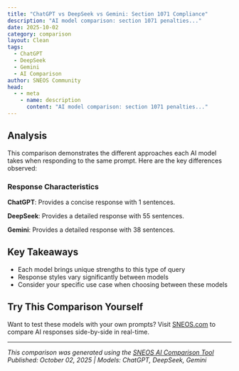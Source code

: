 ```yaml
---
title: "ChatGPT vs DeepSeek vs Gemini: Section 1071 Compliance"
description: "AI model comparison: section 1071 penalties..."
date: 2025-10-02
category: comparison
layout: Clean
tags:
  - ChatGPT
  - DeepSeek
  - Gemini
  - AI Comparison
author: SNEOS Community
head:
  - - meta
    - name: description
      content: "AI model comparison: section 1071 penalties..."
---
```


<ChatComparison
  title="ChatGPT vs DeepSeek vs Gemini: Section 1071 Compliance"
  prompt="section 1071 penalties"
  :responses='{
    "ChatGPT": "Error calling OpenAI API.",
    "DeepSeek": "Of course. This is a complex area of tax law. Here is a detailed explanation of the penalties associated with Section 1071 of the Internal Revenue Code, including the critical context of its current status.\n\n### Executive Summary\n\n**Section 1071 itself does not contain specific penalties.** Instead, the penalties for failing to comply with its requirements come from **general IRS enforcement provisions** related to information reporting (e.g., Form 1099 series). The most significant penalties are for:\n1.  **Failure to File** the correct information return.\n2.  **Failure to Furnish** a payee statement to the borrower.\n\nThe potential penalties are substantial and can escalate quickly based on how long the failure persists and whether it was intentional.\n\n---\n\n### What is Section 1071?\n\nFirst, it\u0027s crucial to understand what Section 1071 requires. Enacted as part of the Dodd-Frank Act in 2010, it mandates that **financial institutions collect and report data on credit applications made by small businesses, including those owned by women and minorities.**\n\nThe data to be reported includes:\n*   Demographic information of the principal owners (ethnicity, race, and sex).\n*   The type and purpose of the loan.\n*   The amount and action taken on the application (approved, denied, etc.).\n\nThe goal is to help identify potential discrimination in small business lending, similar to how the Home Mortgage Disclosure Act (HMDA) works for residential mortgages.\n\n### The Current Status: A Legal Limbo\n\n**This is the most important point for anyone researching this topic today:** The implementation of Section 1071 has been subject to extensive litigation and delays.\n\n*   **The Rule:** In March 2023, the CFPB issued its final rule to implement Section 1071.\n*   **The Lawsuit:** A Texas bank association sued, arguing the CFPB\u0027s funding structure was unconstitutional.\n*   **The Supreme Court Ruling:** In May 2024, the Supreme Court upheld the CFPB\u0027s funding mechanism, allowing the rule to move forward.\n*   **The Injunction:** However, prior to that ruling, a federal court in Texas had issued a nationwide injunction, pausing the implementation of the rule.\n*   **Current Situation:** Following the Supreme Court\u0027s decision, the CFPB is expected to resume implementation, but the specific timeline and compliance dates are being reconsidered and are not yet final.\n\n**Bottom Line:** As of mid-2024, the enforcement of Section 1071 is on hold, but financial institutions should be preparing for it to become active in the near future.\n\n---\n\n### The Penalties for Non-Compliance (Once Enforced)\n\nWhen Section 1071 is in effect, the penalties for failing to report will be severe. They are calculated under the general information return penalty rules of **Internal Revenue Code Section 6721 (Failure to File) and Section 6722 (Failure to Furnish to Payee).**\n\nThe penalties are **per violation**, meaning for each loan application for which data is not properly reported.\n\n#### 1. Penalty for Failure to File Correct Information Returns (IRC \u00A7 6721)\n\nThis penalty applies if you fail to file the required data with the IRS (or the designated agency, likely the CFPB) by the deadline, or if you file incorrect or incomplete information.\n\n| Timeliness / Circumstance | Penalty (Per Return) |\n| :--- | :--- |\n| **General Failure** (Filed late but within 30 days of due date) | **$60** (Max $221,500 per year) |\n| **Filed more than 30 days late but by August 1** | **$120** (Max $664,500 per year) |\n| **Filed after August 1, or not at all** | **$310** (Max $3,783,000 per year) |\n| **Intentional Disregard** | **$630 (or 10% of the aggregate amount of items required to be reported, if greater)** **No annual maximum.** |\n\n#### 2. Penalty for Failure to Furnish Payee Statements (IRC \u00A7 6722)\n\nThis penalty applies if you fail to provide a written statement to the small business borrower (the \u0022payee\u0022) informing them of the reported data.\n\n| Timeliness / Circumstance | Penalty (Per Statement) |\n| :--- | :--- |\n| **General Failure** (Furnished late but within 30 days of due date) | **$60** (Max $221,500 per year) |\n| **Furnished more than 30 days late but by August 1** | **$120** (Max $664,500 per year) |\n| **Furnished after August 1, or not at all** | **$310** (Max $3,783,000 per year) |\n| **Intentional Disregard** | **$630** **No annual maximum.** |\n\n### Example of Potential Penalty Exposure\n\nImagine a medium-sized bank that processes 5,000 small business loan applications in a year. If it **completely fails to report** any of them:\n\n*   **Failure to File Penalty:** 5,000 returns x $310 = **$1,550,000**\n*   **Failure to Furnish Penalty:** 5,000 statements x $310 = **$1,550,000**\n*   **Total Potential Penalty:** **$3,100,000**\n\nThis does not even include the heightened penalties for intentional disregard, which would be far more severe.\n\n### Other Consequences Beyond IRS Penalties\n\n*   **CFPB Enforcement:** The CFPB can bring its own enforcement actions for violations of Section 1071, which can result in significant civil money penalties and public consent orders.\n*   **Reputational Damage:** Failure to comply could lead to negative publicity and a loss of trust among small business customers and the public.\n*   **Fair Lending Scrutiny:** The data collected under Section 1071 will be used by regulators to examine institutions for potential fair lending violations under laws like the Equal Credit Opportunity Act (ECOA). Non-compliance with 1071 would trigger immediate and deep scrutiny, potentially leading to separate, massive penalties for discriminatory lending practices.\n\n### Key Takeaways\n\n1.  **Section 1071 is Not Currently in Force,** but its implementation is imminent following the Supreme Court\u0027s decision.\n2.  **The Penalties are Drawn from General Tax Code Provisions** (Sections 6721 and 6722) for failure to file information returns.\n3.  **Penalties are Per Violation** and can escalate into the millions of dollars for institutions with significant small business lending volume.\n4.  **Intentional Disregard** carries the harshest penalties with no annual cap.\n5.  **The CFPB will be the Primary Enforcer,** and its actions could compound the financial and reputational harm.\n\nFinancial institutions should use this current pause to prepare their systems, data collection processes, and staff training to ensure a smooth and compliant transition once the final implementation schedule is announced by the CFPB.\n\n***Disclaimer:** This information is for educational purposes only and does not constitute legal or tax advice. You should consult with a qualified professional for advice specific to your situation.*",
    "Gemini": "The penalties for violating Section 1071 of the Dodd-Frank Act, which requires financial institutions to collect and report data on small business lending, can be significant. Here\u0027s a breakdown of the key aspects related to penalties:\n\n**Types of Penalties:**\n\n*   **Civil Money Penalties (CMPs):** This is the primary form of penalty. The CFPB (Consumer Financial Protection Bureau) is responsible for enforcing Section 1071 and can assess CMPs for violations. The amount of the penalty can vary significantly depending on the nature and severity of the violation.\n*   **Injunctive Relief:** The CFPB can also seek court orders (injunctions) to prevent financial institutions from continuing to violate Section 1071. This might involve requiring the institution to change its data collection practices, improve its compliance program, or take other corrective actions.\n*   **Restitution:** In some cases, the CFPB might seek restitution for harmed parties (e.g., small businesses that were denied credit due to discriminatory practices). This would involve the financial institution paying back any financial losses suffered by those businesses.\n*   **Cease and Desist Orders:** The CFPB can issue cease and desist orders, which require a financial institution to stop engaging in specific practices that violate Section 1071.\n\n**Factors Influencing Penalty Amounts:**\n\nThe CFPB considers various factors when determining the amount of a civil money penalty, including:\n\n*   **Severity of the Violation:** How serious was the violation? Did it involve intentional discrimination, systemic failures, or simple errors?\n*   **Scope of the Violation:** How many small businesses were affected by the violation? Did it impact a large segment of the market or just a few isolated cases?\n*   **Financial Institution\u0027s Resources:** The size and financial resources of the institution are considered. Larger institutions generally face higher penalties.\n*   **Good Faith Efforts:** Did the financial institution make a good-faith effort to comply with Section 1071? Did it have a robust compliance program in place?\n*   **History of Violations:** Has the institution previously violated other consumer protection laws or regulations?\n*   **Remedial Actions:** Did the institution take prompt and effective steps to correct the violation and prevent it from happening again?\n*   **Other relevant circumstances:** The CFPB can consider any other factors it deems relevant to the case.\n\n**Examples of Violations That Could Lead to Penalties:**\n\n*   **Failure to collect and report required data:** This is a core requirement of Section 1071. Failure to accurately and completely collect and report the required data elements can result in penalties.\n*   **Reporting inaccurate or incomplete data:** Submitting data that is inaccurate or missing key information can also lead to penalties.\n*   **Data security breaches:** Failing to adequately protect the collected data from unauthorized access or disclosure can result in penalties.\n*   **Discrimination in lending:** While Section 1071 is primarily a data collection requirement, the data collected will be used to identify potential discriminatory lending practices. If discrimination is found, it could lead to penalties under fair lending laws.\n*   **Non-compliance with data privacy requirements:** Institutions must comply with applicable data privacy laws and regulations when collecting and using Section 1071 data. Violations of these laws could result in penalties.\n\n**Key Considerations for Financial Institutions:**\n\n*   **Compliance Program:** Implement a comprehensive compliance program that includes policies, procedures, training, and monitoring to ensure compliance with Section 1071.\n*   **Data Accuracy:** Emphasize the importance of data accuracy and implement quality control measures to ensure that the reported data is correct.\n*   **Data Security:** Protect the collected data from unauthorized access and disclosure through appropriate security measures.\n*   **Training:** Provide thorough training to employees on Section 1071 requirements and best practices.\n*   **Stay Informed:** Keep up-to-date on the latest guidance and interpretations of Section 1071 from the CFPB.\n\n**Important Note:**\n\nThis information is for general guidance only and does not constitute legal advice.  Financial institutions should consult with legal counsel to ensure full compliance with Section 1071 and other applicable laws and regulations. The specific penalties and enforcement actions will depend on the unique circumstances of each case.\n"
  }'
  published-date="13:33"
/>

## Analysis

This comparison demonstrates the different approaches each AI model takes when responding to the same prompt. Here are the key differences observed:

### Response Characteristics

**ChatGPT**: Provides a concise response with 1 sentences. 

**DeepSeek**: Provides a detailed response with 55 sentences. 

**Gemini**: Provides a detailed response with 38 sentences. 

## Key Takeaways

- Each model brings unique strengths to this type of query
- Response styles vary significantly between models
- Consider your specific use case when choosing between these models

## Try This Comparison Yourself

Want to test these models with your own prompts? Visit [SNEOS.com](https://sneos.com) to compare AI responses side-by-side in real-time.

---

*This comparison was generated using the [SNEOS AI Comparison Tool](https://sneos.com)*
*Published: October 02, 2025 | Models: ChatGPT, DeepSeek, Gemini*
